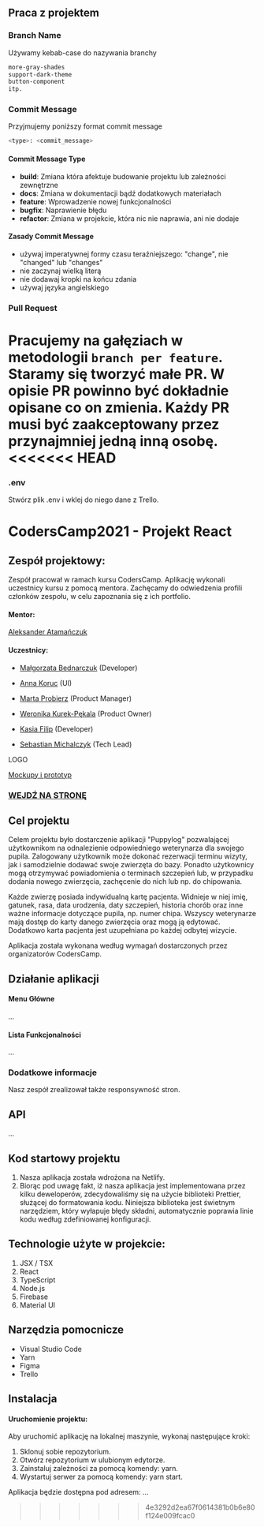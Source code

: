 ## Praca z projektem

### Branch Name

Używamy kebab-case do nazywania branchy

```sh
more-gray-shades
support-dark-theme
button-component
itp.
```

### Commit Message

Przyjmujemy poniższy format commit message

```sh
<type>: <commit_message>
```

#### Commit Message Type

- **build**: Zmiana która afektuje budowanie projektu lub zależności zewnętrzne
- **docs**: Zmiana w dokumentacji bądź dodatkowych materiałach
- **feature**: Wprowadzenie nowej funkcjonalności
- **bugfix**: Naprawienie błędu
- **refactor**: Zmiana w projekcie, która nic nie naprawia, ani nie dodaje

#### Zasady Commit Message

- używaj imperatywnej formy czasu teraźniejszego: "change", nie "changed" lub "changes"
- nie zaczynaj wielką literą
- nie dodawaj kropki na końcu zdania
- używaj języka angielskiego

### Pull Request

Pracujemy na gałęziach w metodologii `branch per feature`. Staramy się tworzyć małe PR. W opisie PR powinno być dokładnie opisane co on zmienia. Każdy PR musi być zaakceptowany przez przynajmniej jedną inną osobę.
<<<<<<< HEAD
=======

### .env

Stwórz plik .env i wklej do niego dane z Trello.


# CodersCamp2021 - Projekt React

## Zespół projektowy:

Zespół pracował w ramach kursu CodersCamp. Aplikację wykonali uczestnicy kursu z pomocą mentora. Zachęcamy do odwiedzenia profili członków zespołu, w celu zapoznania się z ich portfolio.

#### Mentor:

[Aleksander Atamańczuk](https://github.com/TenGosc007)

#### Uczestnicy:

- [Małgorzata Bednarczuk](https://github.com/margiebed) (Developer)

- [Anna Koruc](https://github.com/annakoruc) (UI)

- [Marta Probierz](https://github.com/marta-probierz) (Product Manager)

- [Weronika Kurek-Pękala](https://github.com/SolWika) (Product Owner)

- [Kasia Filip](https://github.com/kasia-filip) (Developer)

- [Sebastian Michalczyk](https://github.com/WindOfCodes) (Tech Lead)

LOGO

[Mockupy i prototyp](https://www.figma.com/file/j8rdQ9KEIYiAfFdH5DNgQM/schematy-PuppyLOG?node-id=0%3A1)
   
### [WEJDŹ NA STRONĘ](https://puppylog.netlify.app/)

## Cel projektu
Celem projektu było dostarczenie aplikacji "Puppylog" pozwalającej użytkownikom na odnalezienie odpowiedniego weterynarza dla swojego pupila. Zalogowany użytkownik może dokonać rezerwacji terminu wizyty, jak i samodzielnie dodawać swoje zwierzęta do bazy. Ponadto użytkownicy mogą otrzymywać powiadomienia o terminach szczepień lub, w przypadku dodania nowego zwierzęcia, zachęcenie do nich lub np. do chipowania. 

Każde zwierzę posiada indywidualną kartę pacjenta. Widnieje w niej imię, gatunek, rasa, data urodzenia, daty szczepień, historia chorób oraz inne ważne informacje dotyczące pupila, np. numer chipa. Wszyscy weterynarze mają dostęp do karty danego zwierzęcia oraz mogą ją edytować. Dodatkowo karta pacjenta jest uzupełniana po każdej odbytej wizycie.

Aplikacja została wykonana według wymagań dostarczonych przez organizatorów CodersCamp.


## Działanie aplikacji

#### Menu Główne

...

#### Lista Funkcjonalności

...

### Dodatkowe informacje

Nasz zespół zrealizował także responsywność stron.

## API

...

## Kod startowy projektu
1. Nasza aplikacja została wdrożona na Netlify.
2. Biorąc pod uwagę fakt, iż nasza aplikacja jest implementowana przez kilku deweloperów, zdecydowaliśmy się na użycie biblioteki Prettier, służącej do formatowania kodu. Niniejsza biblioteka jest świetnym narzędziem, który wyłapuje błędy składni, automatycznie poprawia linie kodu według zdefiniowanej konfiguracji.

## Technologie użyte w projekcie:

1. JSX / TSX
2. React
3. TypeScript
4. Node.js
5. Firebase
6. Material UI

## Narzędzia pomocnicze

- Visual Studio Code
- Yarn
- Figma
- Trello

## Instalacja

#### Uruchomienie projektu:

Aby uruchomić aplikację na lokalnej maszynie, wykonaj następujące kroki:

1. Sklonuj sobie repozytorium.
2. Otwórz repozytorium w ulubionym edytorze.
3. Zainstaluj zależności za pomocą komendy: yarn.
4. Wystartuj serwer za pomocą komendy: yarn start.

Aplikacja będzie dostępna pod adresem: …
>>>>>>> 4e3292d2ea67f0614381b0b6e80f124e009fcac0
